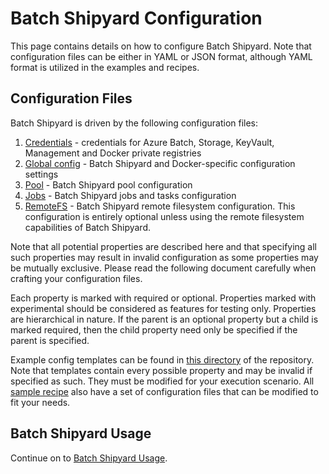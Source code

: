 # Batch Shipyard Configuration
This page contains details on how to configure Batch Shipyard. Note that
configuration files can be either in YAML or JSON format, although YAML
format is utilized in the examples and recipes.

## Configuration Files
Batch Shipyard is driven by the following configuration files:

1. [Credentials](11-batch-shipyard-configuration-credentials.md) -
credentials for Azure Batch, Storage, KeyVault, Management and Docker private
registries
2. [Global config](12-batch-shipyard-configuration-global.md) -
Batch Shipyard and Docker-specific configuration settings
3. [Pool](13-batch-shipyard-configuration-pool.md) -
Batch Shipyard pool configuration
4. [Jobs](14-batch-shipyard-configuration-jobs.md) -
Batch Shipyard jobs and tasks configuration
5. [RemoteFS](15-batch-shipyard-configuration-fs.md) -
Batch Shipyard remote filesystem configuration. This configuration is
entirely optional unless using the remote filesystem capabilities of
Batch Shipyard.

Note that all potential properties are described here and that specifying
all such properties may result in invalid configuration as some properties
may be mutually exclusive. Please read the following document carefully when
crafting your configuration files.

Each property is marked with required or optional. Properties marked with
experimental should be considered as features for testing only. Properties
are hierarchical in nature. If the parent is an optional property but a child
is marked required, then the child property need only be specified if the
parent is specified.

Example config templates can be found in
[this directory](https://github.com/Azure/batch-shipyard/tree/master/config_templates)
of the repository. Note that templates contain every possible property and
may be invalid if specified as such. They must be modified for your execution
scenario. All [sample recipe](https://github.com/Azure/batch-shipyard/tree/master/recipes)
also have a set of configuration files that can be modified to fit your needs.

## Batch Shipyard Usage
Continue on to [Batch Shipyard Usage](20-batch-shipyard-usage.md).
